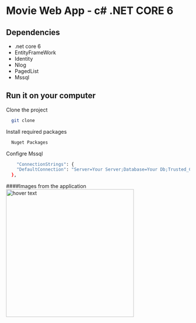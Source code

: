 
# Movie Web App - c# .NET CORE 6 

## Dependencies

- .net core 6
- EntityFrameWork 
- Identity 
- Nlog
- PagedList
- Mssql

## Run it on your computer

Clone the project

```bash
  git clone
```
Install required packages

```bash
  Nuget Packages
```

Configre Mssql

```bash
    "ConnectionStrings": {
    "DefaultConnection": "Server=Your Server;Database=Your Db;Trusted_Connection=True;MultipleActiveResultSets=true"
  },
```
####Images from the application
 <img src="/MoviesAppCase/blob/master/MoviesAppWeb/wwwroot/ssforapp/1.png" width="350" title="hover text">
